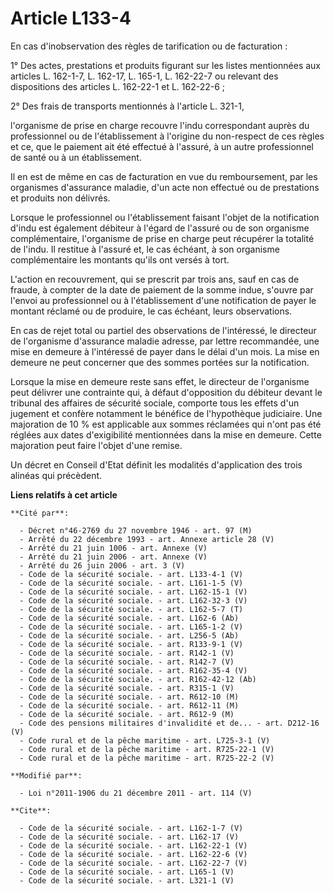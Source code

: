 # Article L133-4

En cas d'inobservation des règles de tarification ou de facturation : 

1° Des actes, prestations et produits figurant sur les listes mentionnées aux articles L. 162-1-7, L. 162-17, L. 165-1, L.
162-22-7 ou relevant des dispositions des articles L. 162-22-1 et L. 162-22-6 ; 

2° Des frais de transports mentionnés à l'article L. 321-1, 

l'organisme de prise en charge recouvre l'indu correspondant auprès du professionnel ou de l'établissement à l'origine du
non-respect de ces règles et ce, que le paiement ait été effectué à l'assuré, à un autre professionnel de santé ou à un
établissement. 

Il en est de même en cas de facturation en vue du remboursement, par les organismes d'assurance maladie, d'un acte non
effectué ou de prestations et produits non délivrés. 

Lorsque le professionnel ou l'établissement faisant l'objet de la notification d'indu est également débiteur à l'égard de
l'assuré ou de son organisme complémentaire, l'organisme de prise en charge peut récupérer la totalité de l'indu. Il restitue
à l'assuré et, le cas échéant, à son organisme complémentaire les montants qu'ils ont versés à tort. 

L'action en recouvrement, qui se prescrit par trois ans, sauf en cas de fraude, à compter de la date de paiement de la somme
indue, s'ouvre par l'envoi au professionnel ou à l'établissement d'une notification de payer le montant réclamé ou de
produire, le cas échéant, leurs observations. 

En cas de rejet total ou partiel des observations de l'intéressé, le directeur de l'organisme d'assurance maladie adresse,
par lettre recommandée, une mise en demeure à l'intéressé de payer dans le délai d'un mois. La mise en demeure ne peut
concerner que des sommes portées sur la notification. 

Lorsque la mise en demeure reste sans effet, le directeur de l'organisme peut délivrer une contrainte qui, à défaut
d'opposition du débiteur devant le tribunal des affaires de sécurité sociale, comporte tous les effets d'un jugement et
confère notamment le bénéfice de l'hypothèque judiciaire. Une majoration de 10 % est applicable aux sommes réclamées qui
n'ont pas été réglées aux dates d'exigibilité mentionnées dans la mise en demeure. Cette majoration peut faire l'objet d'une
remise. 

Un décret en Conseil d'Etat définit les modalités d'application des trois alinéas qui précèdent.

**Liens relatifs à cet article**

	**Cité par**:

	  - Décret n°46-2769 du 27 novembre 1946 - art. 97 (M)
	  - Arrêté du 22 décembre 1993 - art. Annexe article 28 (V)
	  - Arrêté du 21 juin 1006 - art. Annexe (V)
	  - Arrêté du 21 juin 2006 - art. Annexe (V)
	  - Arrêté du 26 juin 2006 - art. 3 (V)
	  - Code de la sécurité sociale. - art. L133-4-1 (V)
	  - Code de la sécurité sociale. - art. L161-1-5 (V)
	  - Code de la sécurité sociale. - art. L162-15-1 (V)
	  - Code de la sécurité sociale. - art. L162-32-3 (V)
	  - Code de la sécurité sociale. - art. L162-5-7 (T)
	  - Code de la sécurité sociale. - art. L162-6 (Ab)
	  - Code de la sécurité sociale. - art. L165-1-2 (V)
	  - Code de la sécurité sociale. - art. L256-5 (Ab)
	  - Code de la sécurité sociale. - art. R133-9-1 (V)
	  - Code de la sécurité sociale. - art. R142-1 (V)
	  - Code de la sécurité sociale. - art. R142-7 (V)
	  - Code de la sécurité sociale. - art. R162-35-4 (V)
	  - Code de la sécurité sociale. - art. R162-42-12 (Ab)
	  - Code de la sécurité sociale. - art. R315-1 (V)
	  - Code de la sécurité sociale. - art. R612-10 (M)
	  - Code de la sécurité sociale. - art. R612-11 (M)
	  - Code de la sécurité sociale. - art. R612-9 (M)
	  - Code des pensions militaires d'invalidité et de... - art. D212-16 (V)
	  - Code rural et de la pêche maritime - art. L725-3-1 (V)
	  - Code rural et de la pêche maritime - art. R725-22-1 (V)
	  - Code rural et de la pêche maritime - art. R725-22-2 (V)

	**Modifié par**:

	  - Loi n°2011-1906 du 21 décembre 2011 - art. 114 (V)

	**Cite**:

	  - Code de la sécurité sociale. - art. L162-1-7 (V)
	  - Code de la sécurité sociale. - art. L162-17 (V)
	  - Code de la sécurité sociale. - art. L162-22-1 (V)
	  - Code de la sécurité sociale. - art. L162-22-6 (V)
	  - Code de la sécurité sociale. - art. L162-22-7 (V)
	  - Code de la sécurité sociale. - art. L165-1 (V)
	  - Code de la sécurité sociale. - art. L321-1 (V)

